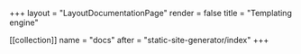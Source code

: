 +++
layout = "LayoutDocumentationPage"
render = false
title = "Templating engine"

[[collection]]
name = "docs"
after = "static-site-generator/index"
+++
